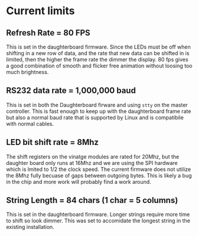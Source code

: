# Current limits

## Refresh Rate = 80 FPS

This is set in the daughterboard firmware. Since the LEDs must be off when shifting in a new row of data, and the rate that 
new data can be shifted in is limited, then the higher the frame rate the dimmer the display. 80 fps gives a good combination of 
smooth and flicker free animation without loosing too much brightness.

## RS232 data rate = 1,000,000 baud

This is set in both the Daughterboard firware and using `stty` on the master controller. This is fast enough to keep up with the 
daughterboard frame rate but also a normal baud rate that is supported by Linux and is compatibile with normal cables. 
## LED bit shift rate = 8Mhz

The shift registers on the vinatge modules are rated for 20Mhz, but the daughter board only runs at 16Mhz and we are using the 
SPI hardware which is lmited to 1/2 the clock speed. The current firmware does not utilize the 8Mhz fully becuase of gaps between outgoing
bytes. This is likely a bug in the chip and more work will probably find a work around. 

## String Length = 84 chars (1 char = 5 columns)

This is set in the daughterboard firmware. Longer strings require more time to shift so look dimmer. This was set to accomidate the longest 
string in the existing installation. 





